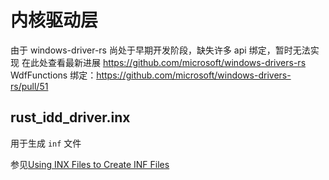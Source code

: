 # 内核驱动层
由于 windows-driver-rs 尚处于早期开发阶段，缺失许多 api 绑定，暂时无法实现
在此处查看最新进展 https://github.com/microsoft/windows-drivers-rs
WdfFunctions 绑定：https://github.com/microsoft/windows-drivers-rs/pull/51

## rust_idd_driver.inx
用于生成 `inf` 文件

参见[Using INX Files to Create INF Files](https://learn.microsoft.com/en-us/windows-hardware/drivers/wdf/using-inx-files-to-create-inf-files)